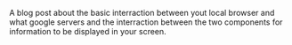 A blog post about the basic interraction between yout local browser and what google servers and the interraction between the two components for information to be displayed in your screen. 
